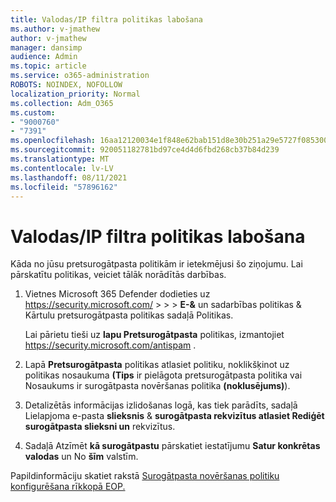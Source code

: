 ```yaml
---
title: Valodas/IP filtra politikas labošana
ms.author: v-jmathew
author: v-jmathew
manager: dansimp
audience: Admin
ms.topic: article
ms.service: o365-administration
ROBOTS: NOINDEX, NOFOLLOW
localization_priority: Normal
ms.collection: Adm_O365
ms.custom:
- "9000760"
- "7391"
ms.openlocfilehash: 16aa12120034e1f848e62bab151d8e30b251a29e5727f085300d74ca7b49ca52
ms.sourcegitcommit: 920051182781bd97ce4d4d6fbd268cb37b84d239
ms.translationtype: MT
ms.contentlocale: lv-LV
ms.lasthandoff: 08/11/2021
ms.locfileid: "57896162"
---
```

# <a name="fix-languageip-filter-policy"></a>Valodas/IP filtra politikas labošana

Kāda no jūsu pretsurogātpasta politikām ir ietekmējusi šo ziņojumu. Lai pārskatītu politikas, veiciet tālāk norādītās darbības.

1. Vietnes Microsoft 365 Defender dodieties uz <https://security.microsoft.com/>  \>  \>  \> **E-&**  un sadarbības politikas & Kārtulu pretsurogātpasta politikas sadaļā Politikas.

   Lai pārietu tieši uz **lapu Pretsurogātpasta** politikas, izmantojiet <https://security.microsoft.com/antispam> .

2. Lapā **Pretsurogātpasta** politikas atlasiet politiku, noklikšķinot uz politikas  nosaukuma **(Tips**  ir pielāgota pretsurogātpasta politika vai Nosaukums ir surogātpasta novēršanas politika **(noklusējums)**).
3. Detalizētās informācijas izlidošanas logā, kas tiek parādīts, sadaļā Lielapjoma e-pasta **slieksnis** & **surogātpasta rekvizītus atlasiet Rediģēt surogātpasta slieksni un** rekvizītus.
4. Sadaļā Atzīmēt **kā surogātpastu** pārskatiet iestatījumu **Satur konkrētas valodas** un No **šīm** valstīm.

Papildinformāciju skatiet rakstā [Surogātpasta novēršanas politiku konfigurēšana rīkkopā EOP.](https://docs.microsoft.com/microsoft-365/security/office-365-security/configure-your-spam-filter-policies)
